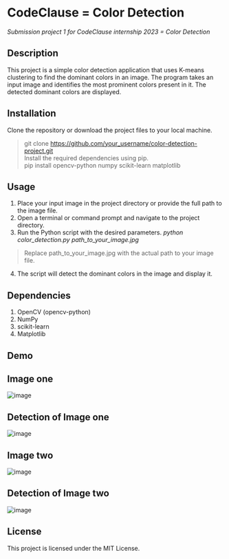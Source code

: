 # CodeClause = Color Detection
*Submission project 1 for CodeClause internship 2023 = Color Detection*

## Description
This project is a simple color detection application that uses K-means clustering to find the dominant colors in an image. The program takes an input image and identifies the most prominent colors present in it. The detected dominant colors are displayed.

## Installation
Clone the repository or download the project files to your local machine.

> git clone https://github.com/your_username/color-detection-project.git    
> Install the required dependencies using pip.   
> pip install opencv-python numpy scikit-learn matplotlib

## Usage
1. Place your input image in the project directory or provide the full path to the image file.
2. Open a terminal or command prompt and navigate to the project directory.
3. Run the Python script with the desired parameters.
*python color_detection.py path_to_your_image.jpg*
> Replace path_to_your_image.jpg with the actual path to your image file.
4. The script will detect the dominant colors in the image and display it.

## Dependencies
1. OpenCV (opencv-python)
2. NumPy
3. scikit-learn
4. Matplotlib

## Demo

## Image one
![image](https://github.com/Nabanita29/CodeClause/assets/107246882/5e9d728c-82eb-44d2-9311-27cdde37269c)

## Detection of Image one
![image](https://github.com/Nabanita29/CodeClause/assets/107246882/ec248c06-22e9-4b51-a859-14fc759d460a)

## Image two
![image](https://github.com/Nabanita29/CodeClause/assets/107246882/c7b29008-5b32-41b4-82c2-9ee95cc0e7ab)


## Detection of Image two
![image](https://github.com/Nabanita29/CodeClause/assets/107246882/0d4be137-2399-4e7d-895b-905a5a6b078e)

## License
This project is licensed under the MIT License.





